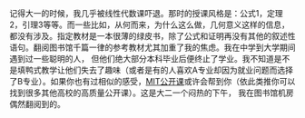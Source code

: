 记得大一的时候，我几乎被线性代数课吓退。那时的授课风格是：公式1，定理2，引理3等等。而一些比如，从何而来，为什么这么做，几何意义这样的信息，都没有涉及。指定教材是一本很薄的绿皮书，除了公式和证明再没有其他的叙述性语句。翻阅图书馆千篇一律的参考教材尤其加重了我的焦虑。我在中学到大学期间遇到过一些聪明的人， 但他们绝大部分本科毕业后便终止了学业。我不知道是不是填鸭式教学让他们失去了趣味（或者是有的人喜欢A专业却因为就业问题而选择了B专业）。如果你也有过相似的感受，[MIT公开课](ocw.mit.edu)或许会帮到你（依此类推你可以找到很多其他高校的高质量公开课）。这是大二一个闷热的下午， 我在图书馆机房偶然翻阅到的。
